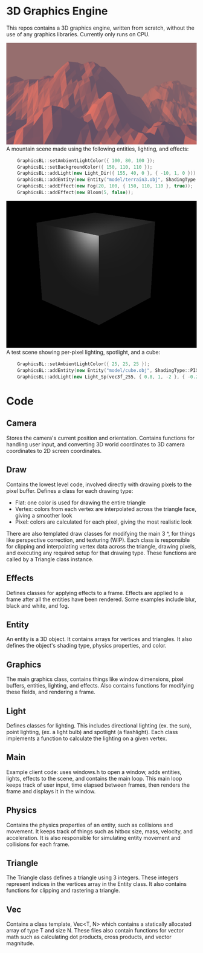 # 3D Graphics Engine

This repos contains a 3D graphics engine, written from scratch, without the use of any graphics 
libraries. Currently only runs on CPU.

![Mountains](https://github.com/BenLee8602/3D-Graphics-Engine/blob/master/screenshots/perlin_mountain.PNG?raw=true)
A mountain scene made using the following entities, lighting, and effects:
```cpp
    GraphicsBL::setAmbientLightColor({ 100, 80, 100 });
	GraphicsBL::setBackgroundColor({ 150, 110, 110 });
	GraphicsBL::addLight(new Light_Dir({ 155, 40, 0 }, { -10, 1, 0 }));
	GraphicsBL::addEntity(new Entity("model/terrain3.obj", ShadingType::FLAT, vec3f_255, Physics(Vec3f{ -64, 0, -64 })));
	GraphicsBL::addEffect(new Fog(20, 100, { 150, 110, 110 }, true));
	GraphicsBL::addEffect(new Bloom(5, false));
```

![Lighting Test](https://github.com/BenLee8602/3D-Graphics-Engine/blob/master/screenshots/cube.PNG?raw=true)
A test scene showing per-pixel lighting, spotlight, and a cube:
```cpp
	GraphicsBL::setAmbientLightColor({ 25, 25, 25 });
	GraphicsBL::addEntity(new Entity("model/cube.obj", ShadingType::PIXEL));
	GraphicsBL::addLight(new Light_Sp(vec3f_255, { 0.8, 1, -2 }, { -0.25, -0.25, 1 }));	
```


# Code

## Camera
Stores the camera's current position and orientation. Contains functions for handling user input, 
and converting 3D world coordinates to 3D camera coordinates to 2D screen coordinates.

## Draw
Contains the lowest level code, involved directly with drawing pixels to the pixel buffer. Defines 
a class for each drawing type:
* Flat: one color is used for drawing the entire triangle
* Vertex: colors from each vertex are interpolated across the triangle face, giving a smoother look
* Pixel: colors are calculated for each pixel, giving the most realistic look

There are also templated draw classes for modifying the main 3 ^, for things like perspective 
correction, and texturing (WIP). Each class is responsible for clipping and interpolating vertex 
data across the triangle, drawing pixels, and executing any required setup for that drawing type.
These functions are called by a Triangle class instance.

## Effects
Defines classes for applying effects to a frame. Effects are applied to a frame after all the 
entities have been rendered. Some examples include blur, black and white, and fog.

## Entity
An entity is a 3D object. It contains arrays for vertices and triangles. It also defines the 
object's shading type, physics properties, and color.

## Graphics
The main graphics class, contains things like window dimensions, pixel buffers, entities, lighting, 
and effects. Also contains functions for modifying these fields, and rendering a frame.

## Light
Defines classes for lighting. This includes directional lighting (ex. the sun), point lighting, 
(ex. a light bulb) and spotlight (a flashlight). Each class implements a function to calculate the 
lighting on a given vertex.

## Main
Example client code: uses windows.h to open a window, adds entities, lights, effects to the scene, 
and contains the main loop. This main loop keeps track of user input, time elapsed between frames, 
then renders the frame and displays it in the window.

## Physics
Contains the physics properties of an entity, such as collisions and movement. It keeps track of 
things such as hitbox size, mass, velocity, and acceleration. It is also responsible for simulating 
entity movement and collisions for each frame.

## Triangle
The Triangle class defines a triangle using 3 integers. These integers represent indices in the 
vertices array in the Entity class. It also contains functions for clipping and rastering a 
triangle.

## Vec
Contains a class template, Vec<T, N> which contains a statically allocated array of type T and 
size N. These files also contain functions for vector math such as calculating dot products, cross 
products, and vector magnitude.

